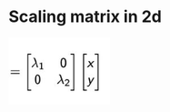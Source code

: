 # Scaling matrix in 2d
<img src=../../../../../media/paste-9325e9f8a57bb0ba011f1427a7a793ecde842d2e.jpg>
